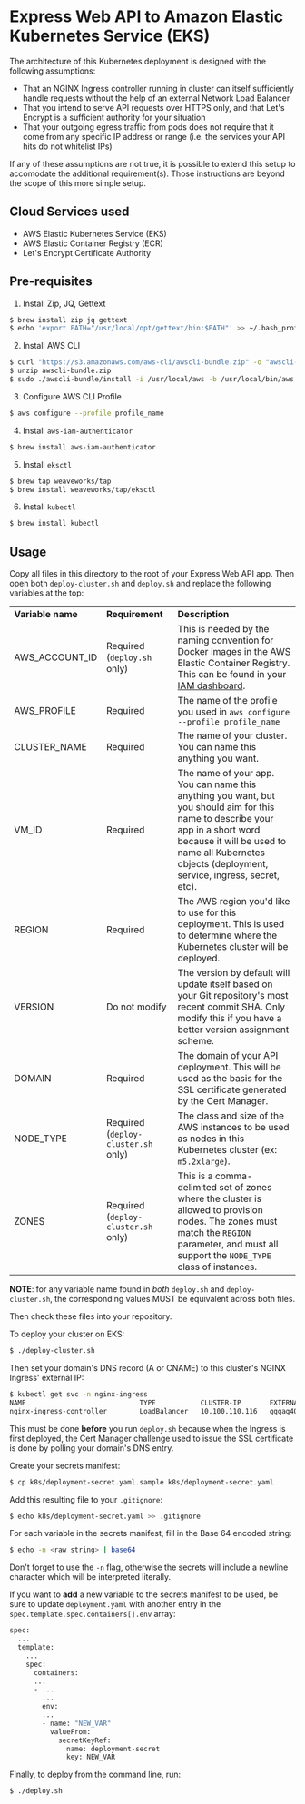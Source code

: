 # Express Web API to Amazon Elastic Kubernetes Service (EKS)

The architecture of this Kubernetes deployment is designed with the following assumptions:
* That an NGINX Ingress controller running in cluster can itself sufficiently handle requests without the help of an external Network Load Balancer
* That you intend to serve API requests over HTTPS only, and that Let's Encrypt is a sufficient authority for your situation
* That your outgoing egress traffic from pods does not require that it come from any specific IP address or range (i.e. the services your API hits do not whitelist IPs)

If any of these assumptions are not true, it is possible to extend this setup to accomodate the additional requirement(s). Those instructions are beyond the scope of this more simple setup.

## Cloud Services used
* AWS Elastic Kubernetes Service (EKS)
* AWS Elastic Container Registry (ECR)
* Let's Encrypt Certificate Authority

## Pre-requisites

1. Install Zip, JQ, Gettext
```bash
$ brew install zip jq gettext
$ echo 'export PATH="/usr/local/opt/gettext/bin:$PATH"' >> ~/.bash_profile
```

2. Install AWS CLI
```bash
$ curl "https://s3.amazonaws.com/aws-cli/awscli-bundle.zip" -o "awscli-bundle.zip"
$ unzip awscli-bundle.zip
$ sudo ./awscli-bundle/install -i /usr/local/aws -b /usr/local/bin/aws
```

3. Configure AWS CLI Profile
```bash
$ aws configure --profile profile_name
```

4. Install `aws-iam-authenticator`
```bash
$ brew install aws-iam-authenticator
```

5. Install `eksctl`
```bash
$ brew tap weaveworks/tap
$ brew install weaveworks/tap/eksctl
```

6. Install `kubectl`
```bash
$ brew install kubectl
```

## Usage

Copy all files in this directory to the root of your Express Web API app. Then open both `deploy-cluster.sh` and `deploy.sh` and replace the following variables at the top:

<table>
  <tr>
    <td><strong>Variable name</strong></td>
    <td><strong>Requirement</strong></td>
    <td><strong>Description</strong></td>
  </tr>

  <tr>
    <td>AWS_ACCOUNT_ID</td>
    <td>Required (<code>deploy.sh</code> only)</td>
    <td>This is needed by the naming convention for Docker images in the AWS Elastic Container Registry. This can be found in your <a href="https://console.aws.amazon.com/iam" target="_blank">IAM dashboard</a>.</td>
  </tr>

  <tr>
    <td>AWS_PROFILE</td>
    <td>Required</td>
    <td>The name of the profile you used in <code>aws configure --profile profile_name</code></td>
  </tr>

  <tr>
    <td>CLUSTER_NAME</td>
    <td>Required</td>
    <td>The name of your cluster. You can name this anything you want.</td>
  </tr>

  <tr>
    <td>VM_ID</td>
    <td>Required</td>
    <td>The name of your app. You can name this anything you want, but you should aim for this name to describe your app in a short word because it will be used to name all Kubernetes objects (deployment, service, ingress, secret, etc).
  </tr>

  <tr>
    <td>REGION</td>
    <td>Required</td>
    <td>The AWS region you'd like to use for this deployment. This is used to determine where the Kubernetes cluster will be deployed.</td>
  </tr>

  <tr>
    <td>VERSION</td>
    <td>Do not modify</td>
    <td>The version by default will update itself based on your Git repository's most recent commit SHA. Only modify this if you have a better version assignment scheme.</td>
  </tr>

  <tr>
    <td>DOMAIN</td>
    <td>Required</td>
    <td>The domain of your API deployment. This will be used as the basis for the SSL certificate generated by the Cert Manager.</td>
  </tr>

  <tr>
    <td>NODE_TYPE</td>
    <td>Required (<code>deploy-cluster.sh</code> only)</td>
    <td>The class and size of the AWS instances to be used as nodes in this Kubernetes cluster (ex: <code>m5.2xlarge</code>).</td>
  </tr>

  <tr>
    <td>ZONES</td>
    <td>Required (<code>deploy-cluster.sh</code> only)</td>
    <td>This is a comma-delimited set of zones where the cluster is allowed to provision nodes. The zones must match the <code>REGION</code> parameter, and must all support the <code>NODE_TYPE</code> class of instances.</td>
  </tr>
</table>

**NOTE**: for any variable name found in *both* `deploy.sh` and `deploy-cluster.sh`, the corresponding values MUST be equivalent across both files.

Then check these files into your repository.

To deploy your cluster on EKS:
```bash
$ ./deploy-cluster.sh
```

Then set your domain's DNS record (A or CNAME) to this cluster's NGINX Ingress' external IP:
```bash
$ kubectl get svc -n nginx-ingress
NAME                            TYPE           CLUSTER-IP       EXTERNAL-IP                                                              PORT(S)                      AGE
nginx-ingress-controller        LoadBalancer   10.100.110.116   qqqag40c1778e11eaa1870ebb5761989-215797116.us-east-1.elb.amazonaws.com   80:31884/TCP,443:30311/TCP   1d
```
This must be done **before** you run `deploy.sh` because when the Ingress is first deployed, the Cert Manager challenge used to issue the SSL certificate is done by polling your domain's DNS entry.

Create your secrets manifest:
```bash
$ cp k8s/deployment-secret.yaml.sample k8s/deployment-secret.yaml
```

Add this resulting file to your `.gitignore`:
```bash
$ echo k8s/deployment-secret.yaml >> .gitignore
```

For each variable in the secrets manifest, fill in the Base 64 encoded string:
```bash
$ echo -n <raw string> | base64
```
Don't forget to use the `-n` flag, otherwise the secrets will include a newline character which will be interpreted literally.

If you want to **add** a new variable to the secrets manifest to be used, be sure to update `deployment.yaml` with another entry in the `spec.template.spec.containers[].env` array:
```bash
spec:
  ...
  template:
    ...
    spec:
      containers:
      ...
      - ...
        ...
        env:
        ...
        - name: "NEW_VAR"
          valueFrom:
            secretKeyRef:
              name: deployment-secret
              key: NEW_VAR
```

Finally, to deploy from the command line, run:
```bash
$ ./deploy.sh
```
